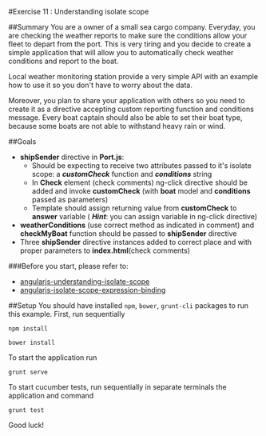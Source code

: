 #Exercise 11 : Understanding isolate scope

##Summary
You are a owner of a small sea cargo company. Everyday, you are checking the weather reports to make sure the conditions allow your fleet to depart from the port. 
This is very tiring and you decide to create a simple application that will allow you to automatically check weather conditions and report to the boat.

Local weather monitoring station provide a very simple API with an example how to use it so you don't have to worry about the data.

Moreover, you plan to share your application with others so you need to create it as a directive accepting custom reporting function and conditions message. 
Every boat captain should also be able to set their boat type, because some boats are not able to withstand heavy rain or wind.

##Goals

* **shipSender** directive in **Port.js**:
	* Should be expecting to receive two attributes passed to it's isolate scope: a ***customCheck*** function and ***conditions*** string
	* In **Check** element (check comments) ng-click directive should be added and invoke **customCheck** (with **boat** model and **conditions** passed as parameters)
	* Template should assign returning value from **customCheck** to **answer** variable ( ***Hint***: you can assign variable in ng-click directive)
* **weatherConditions** (use correct method as indicated in comment) and **checkMyBoat** function should be passed to **shipSender** directive
* Three **shipSender** directive instances added to correct place and with proper parameters to **index.html**(check comments)


###Before you start, please refer to:
* [angularjs-understanding-isolate-scope](https://egghead.io/lessons/angularjs-understanding-isolate-scope)
* [angularjs-isolate-scope-expression-binding](https://egghead.io/lessons/angularjs-isolate-scope-expression-binding)

##Setup
You should have installed `npm`, `bower`, `grunt-cli`  packages to run this example. First, run sequentially

```
npm install
```

```
bower install
```

To start the application run

```
grunt serve
```

To start cucumber tests, run sequentially in separate terminals the application and command

```
grunt test
```

Good luck!
